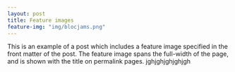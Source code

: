 ```yaml
---
layout: post
title: Feature images
feature-img: "img/blocjams.png"
---
```



This is an example of a post which includes a feature image specified in the front matter of the post. The feature image spans the full-width of the page, and is shown with the title on permalink pages.
jghjghjghjghjgh

